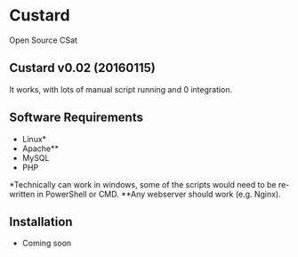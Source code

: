 # Custard
Open Source CSat

Custard v0.02 (20160115)
------------------------
It works, with lots of manual script running and 0 integration.

Software Requirements
---------------------
 - Linux\*
 - Apache\*\*
 - MySQL
 - PHP

\*Technically can work in windows, some of the scripts would need to be re-written in PowerShell or CMD.
\*\*Any webserver should work (e.g. Nginx).

Installation
------------
 - Coming soon
